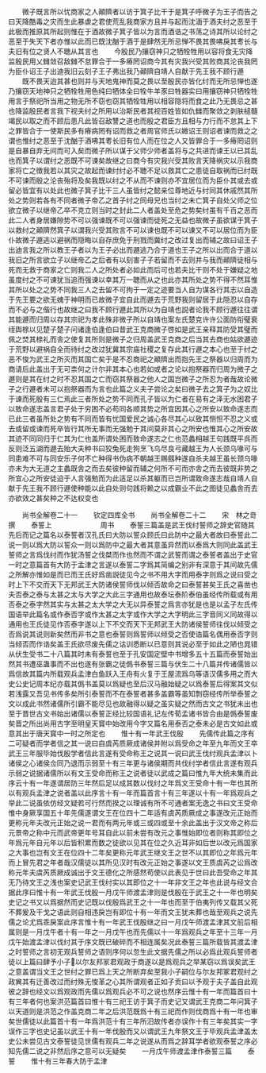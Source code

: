 <!-- { "loadSidebar": true } -->
　　微子既言所以忧商家之人顚隮者以访于箕子比干于是箕子呼微子为王子而告之曰天降酷毒之灾而生此暴虐之君使荒乱我商家方且并与起而沈湎于酒夫纣之恶至于此极而推原其所起则惟在于酒故微子箕子皆以为言而酒诰之书荡之诗其所以论纣之恶至于失天下者亦惟以此而已既沈酗于酒于是肆然无所忌惮不畏其畏咈戾其耉长与夫旧有位之贤人不聴从其言也
　　今殷民乃攘窃神只之牺牷牲用以容将食无灾降监殷民用乂雠敛召敌雠不怠罪合于一多瘠罔诏商今其有灾我兴受其败商其沦丧我罔为臣仆诏王子出迪我旧云刻子王子弗出我乃顚隮自靖人自献于先王我不顾行遯
　　既不畏天迨其甚也则并与天地鬼神而莫之畏以至殷民亦皆化纣而无所忌惮也遂乃攘窃天地神只之牺牷牲用色纯曰牺体全曰牷牛羊豕曰牲器实曰用攘窃神只牺牷牲用言于祭祀所当用之物无所不窃也窃其牺牷牲用以相容隠将而食之此乃无畏忌之甚也降监殷民者言我下视夫纣之所用以治斯民者其视百姓皆如仇雠而聚敛之剥肤槌髓竭民以取之而不顾后患凡此皆召敌讐之道也而殷之君臣方且相与力行而不怠其上下之罪皆合于一使斯民多有瘠病罔有诏而救之者周官师氏以媺诏王则诏者谏而救之之谓也惟纣之恶至于沈酗于酒咈其耉长旧有位人而在位之人又皆罪合于一多瘠罔诏则是自暴自弃无间而可入矣而微子所以谋于父师少师者盖将与之共进而谏王以已其乱也而箕子以谓纣之恶既不可谏矣故继之曰商今有灾我兴受其败言天降祸灾以示我商家将亡之徴我若以其灾之故起而谏纣纣必不聴不足以救其亡之患徒自取祸而已纣既不可谏而殷之沦丧殆将及矣我既以纣之不从而不谏则亦不宜居位而为臣仆其或去或留必皆宜有以处此也微子箕子比干三人虽皆纣之懿亲位尊地近与纣同其休戚然其所处之势则若各有不同者微子帝乙之首子纣之同母兄也当纣之未亡箕子自处父师之位欲立微子以继帝乙卒不克立则当时之封此二人者盖处至危之势矣纣虽有千百之恶而此二人者身居嫌隙势不可以强谏既不可以强谏而徒死之无益也故微子虽欲谋于箕子以救纣之顚隮然箕子以谓我兴受其败言不可以谏也既不可以谏又不可以居位而为臣仆故微子遯逃以避祸而隠晦以自存庶免于刑戮而冀纣之改过复出而辅之故曰诏王子出迪言我之所以教王子者以为王子必出而遯逃乃合于道也王子之所以出而合于道以我旧之所言欲立子以继帝乙之后者有以刻害子子若留而不去则并与我而顚隮徒相与死而无救于商家之亡则我二人之所处者必如此而后可也若夫比干则不处于嫌疑之地虽度纣之不可谏犹当追而强谏以幸其万一聴而从之也此亦其所处之势不得不然耳惟其所以处之之势不同我三人之去留不可拘于一定之迹要当人自为谋各行其志以自造于先王要之欲无媿于神明而已故微子宜自此而遯去于荒野我则留居于此隠忍以自存而不必与之偕行也故继之曰我不顾行遯此其所以为自靖也説者论我不顾行遯往往谓其能遯而归周以存其宗祀为孝此殊非微子所以自靖也案左氏楚克许许公面防衔璧衰绖舆榇以见楚子楚子问诸逢伯逢伯曰昔武王克商微子啓如是武王亲释其防受其璧而佩之焚其榇礼而舎之使复其所则是微子之归周盖武王克商之后当其去商也姑欲遯迹于荒野以避祸自全而待纣之改过犹冀其宗庙社稷之复存此其行遯之本心也至于纣之恶不悛为武王之所灭而其国亡矣于是不忍商祀之顚隮出而抱先王之祭器以归周而为商请后此盖出于无可柰何之计尔非其本心也若如或者之论以抱祭器而归周为微子之遯则是其在纣之时不忍其国之亡而窃其祭器之他人之国岂微子之所忍为者哉故论微子之行遯者未可以抱祭器而为言也此篇之义夫子尝论之矣曰微子去之箕子为之奴比于谏而死殷有三仁焉此三者所处之势不同而孔子皆以为仁者在易有之泽无水困君子以致命遂志盖言君子处于穷困不必苟同各顺其势之所宜因其心之所安以致命遂志而已此三者虽所处之势有不同而皆有忧国爱民之诚心各尽其心以致其恻怛不忍之义或去或留或谏而死卒皆行其所无事而无强勉于其间莫非其心之所安也惟其心之所安故其迹不同同归于仁其为仁也盖所谓处困而致命遂志之仁也范蠡相越王句践既平呉而反则泛五湖而遯去贻大夫种书曰狡兔死走狗烹飞鸟尽良弓藏越王为人长颈乌喙可与同患难不可与同安乐子何不亡种得书伪病不朝越王赐劔种遂自杀夫越王虽长颈乌喙亦未为大无道之主蠡既舎之而去矣彼种留而辅之何所不可而亦舎之而去彼既非势之所宜心之所安徒迫于人言强勉而为此适足以杀其躯而已岂所谓致命遂志哉自靖人自献于先王我不顾行遯使种能以此自处则句践将赖之以成霸业不此之图徒见蠡舎而去亦欲效之甚矣种之不达权变也

　　尚书全解卷二十一
　　钦定四库全书
　　尚书全解卷二十二
　　宋　林之竒　撰
　　泰誓上　　　　　　　周书
　　泰誓三篇盖是武王伐纣誓师之辞史官随其先后而记之篇名以泰誓者汉孔氏曰大防以誓众顾氏曰此防中之最大者故曰泰誓此二说一则以爲大防以誓众一则以爲防中之最大者其意虽异然而以泰爲大则同此盖武王誓师之言爲伐纣而作犹汤誓之伐桀而作也然而不谓之武誓而谓之泰誓者盖出于史官一时之意篇首有大防于孟津之言遂以泰誓二字爲其简编之别非有深意于其间故先儒之所解亦惟如是而已而王氏好爲凿説徒见今之书不用大字而用泰字则爲之说曰受之时上下不交而天下无邦武王大防诸侯誓师伐以倾否故命之曰泰誓甚矣王氏之喜凿也夫否泰之泰与太甚之太与大学之大此三字通用也故泰坛泰阶泰伯虽经传所载或有用否泰之泰字然其实与太甚之太大学之大无以异泰誓之爲言亦犹是也是以孟子左氏传国语举此篇名或作泰否字或作太甚之太字或作大学之大字明此三字音同义同故得以通用也王氏徒见作否泰字遂以上下不交而天下无邦武王大防诸侯誓师往伐以倾受之否爲说其说则新矣然而非书之意也泰誓则爲誓师以倾受之否使诰篇名偶用泰否字则当倾否而作诰矣盖王氏欲尽废先儒之诂训悉断以已意则其说必至于如此之陋也晁错从伏生受书二十八篇其时未有泰誓也至于孔安国定壁中书增多五十五篇而泰誓始出然其书遭巫蛊事而不出也遂有张霸之徒僞书泰誓三篇与伏生二十八篇并传诸儒皆以爲信故其篇内所载观兵孟津白鱼跃入王舟有火复于王屋流爲乌等语汉儒多用之而大史公史记周本纪亦载其僞书盖莫以爲疑也至后汉马融始疑之以爲泰誓后得案其文似若浅露又吾见书传多矣所引泰誓而不在泰誓者甚多盖霸等虽知剽窃经传所举泰誓之文以成此书然诸儒所引霸不能尽见也故融得以疑之虽实疑之然而古文之书犹未出也至于晋世古文书始出诸儒以泰誓正经比较国语礼记左传荀孟诸书皆合由是僞泰誓废矣晋之所出尚用古字至明皇天寳中始改用今字又篇名用泰否之泰未必是古文如此或意其出于唐天寳中一时之所定也
　　惟十有一年武王伐殷
　　先儒传此篇之序有二可疑者而学者信之其一说曰自虞芮质厥成诸侯并附以爲受命之年至九年而文王卒武王三年服毕始伐殷学者信此言遂有受命称王之说其一说曰武王伐纣观兵孟津以卜诸侯之心诸侯佥同乃退而示弱至十有三年更与诸侯期而共伐纣学者信此言遂有观兵示弱之说据诸儒所以有文王受命而称王之说者徒以武成之篇曰惟九年大统未集而此序云十有一年遂谓居防三年然后足以成其数以伐纣之年爲文王受命十有一年也其所以有观兵孟津之说者盖以此序言十有一年而篇首言十有三年遂以十有一年爲观兵之举此二说虽依仿经文疑若可行然而揆之以理诚有所不可通者案无逸之书曰文王受命惟中身厥享国五十年先儒遂谓文王在位四十二年适有虞芮质厥成之事遂改元正始而更称元年夫改元正始之说一君而有两元年或三或四或至十余此盖出于汉文帝之称后元景帝之称中元而武帝更年号耳自此以前未尝有改元之事惟始即位者则称其即位之年爲元年自元年以后皆积累而数之徒欲以见其在位之久近耳非如后世以改元爲国家之大事也岂有文王在位四十二年矣更称元年武王继文王之世不以其即位之年爲元年而上冒先君之年者哉汉儒徒以其所见汉时有改元正始之事遂以文王质虞芮之讼爲改称元年夫虞芮质厥成诚出于文王德化之所感然苟使以此表见于世曰此吾受命之年其无乃待文王之浅也案史记武王伐纣实以其即位之十一年非文王之年也此说与经文合据此序曰惟十有一年武王伐殷一月戊午师渡孟津则是伐殷在于武王之十一年也明矣史记之书又以爲据然而史记既以伐殷爲武王之十一年也而至于伯夷列传又载其父死不葬爰及干戈之语此则自相违戾岂有即位十有一年而文王犹未葬也哉至观兵之说先儒之论尤爲乖戾案此序言惟十有一年武王伐殷继之曰一月戊午师渡孟津其文前后相属则是一月戊午者十有一年之一月戊午也而先儒以十一年爲观兵之年至十三年一月戊午始渡孟津以伐纣其于序文既已破碎而不相连属矣况此泰誓三篇所载皆其渡孟津之时誓师之言初无观兵誓师之语则序何以忽生此文据先儒之所以必爲此观兵誓师者徒以上篇曰肆予小子以尔友邦冡君观政于商遂以是爲观兵之举某窃以爲误矣武王之意盖谓当文王之世纣之罪已爲上天之所断弃矣至我小子嗣位与尔友邦冢君观纣之政兾其有迁善改过而纣殊无悛革之心其所谓观者正如子贡曰以予观于夫子盖自此观彼之辞也经文以爲观政而先儒以爲观兵必不可之说也然序云惟十有一年而篇首曰十有三年者何也案洪范篇首曰惟十有三祀王访于箕子而史记又谓武王克商二年问箕子以天道则是洪范之作盖克商二年之后洪范既爲十有三祀而作则伐商爲十有一年也审矣世儒徒以此篇首十有一年爲洪范十有三年所汨故传者亦误作十有三年矣其实一字误作三字也史记虽以武王十有一年伐殷而又以谓武王九年祭文王于毕观兵孟津盖太史公未尝见古文泰誓徒见世儒有观兵二年之说遂从而爲之辞耳学者欲观泰誓之序必知先儒二说之非然后序之意可以无疑矣
　　一月戊午师渡孟津作泰誓三篇
　　泰誓
　　惟十有三年春大防于孟津
